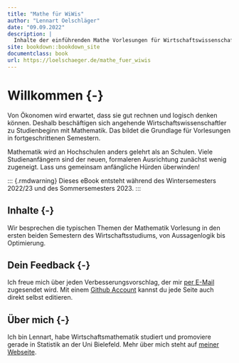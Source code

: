 ```yaml
--- 
title: "Mathe für WiWis"
author: "Lennart Oelschläger"
date: "09.09.2022"
description: |
  Inhalte der einführenden Mathe Vorlesungen für Wirtschaftswissenschaftler
site: bookdown::bookdown_site
documentclass: book
url: https://loelschaeger.de/mathe_fuer_wiwis
---
```


# Willkommen {-}

Von Ökonomen wird erwartet, dass sie gut rechnen und logisch denken können. Deshalb beschäftigen sich angehende Wirtschaftswissenschaftler zu Studienbeginn mit Mathematik. Das bildet die Grundlage für Vorlesungen in fortgeschrittenen Semestern. 

Mathematik wird an Hochschulen anders gelehrt als an Schulen. Viele Studienanfängern sind der neuen, formaleren Ausrichtung zunächst wenig zugeneigt. Lass uns gemeinsam anfängliche Hürden überwinden!

::: {.rmdwarning}
Dieses eBook entsteht während des Wintersemesters 2022/23 und des Sommersemesters 2023.
:::

## Inhalte {-}

Wir besprechen die typischen Themen der Mathematik Vorlesung in den ersten beiden Semestern des Wirtschaftsstudiums, von Aussagenlogik bis Optimierung.

## Dein Feedback {-}

Ich freue mich über jeden Verbesserungsvorschlag, der mir [per E-Mail](mailto:oelschlaeger.lennart@gmail.com) zugesendet wird. Mit einem [Github Account](https://www.github.com) kannst du jede Seite auch direkt selbst editieren.

## Über mich {-}

Ich bin Lennart, habe Wirtschaftsmathematik studiert und promoviere gerade in Statistik an der Uni Bielefeld. Mehr über mich steht auf [meiner Webseite](https://loelschlaeger.de/).

